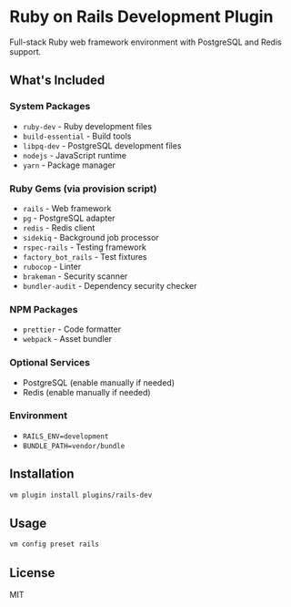 # Ruby on Rails Development Plugin

Full-stack Ruby web framework environment with PostgreSQL and Redis support.

## What's Included

### System Packages
- `ruby-dev` - Ruby development files
- `build-essential` - Build tools
- `libpq-dev` - PostgreSQL development files
- `nodejs` - JavaScript runtime
- `yarn` - Package manager

### Ruby Gems (via provision script)
- `rails` - Web framework
- `pg` - PostgreSQL adapter
- `redis` - Redis client
- `sidekiq` - Background job processor
- `rspec-rails` - Testing framework
- `factory_bot_rails` - Test fixtures
- `rubocop` - Linter
- `brakeman` - Security scanner
- `bundler-audit` - Dependency security checker

### NPM Packages
- `prettier` - Code formatter
- `webpack` - Asset bundler

### Optional Services
- PostgreSQL (enable manually if needed)
- Redis (enable manually if needed)

### Environment
- `RAILS_ENV=development`
- `BUNDLE_PATH=vendor/bundle`

## Installation

```bash
vm plugin install plugins/rails-dev
```

## Usage

```bash
vm config preset rails
```

## License

MIT